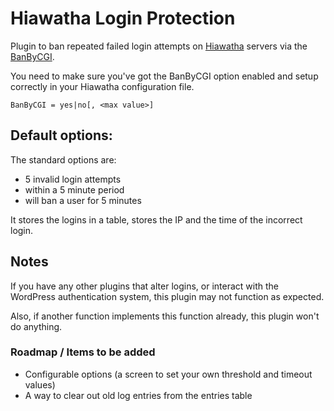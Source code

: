 # Hiawatha Login Protection

Plugin to ban repeated failed login attempts on [Hiawatha](https://www.hiawatha-webserver.org/) servers via the [BanByCGI](https://www.hiawatha-webserver.org/manpages/hiawatha). 

You need to make sure you've got the BanByCGI option enabled and setup correctly in your Hiawatha configuration file.

    BanByCGI = yes|no[, <max value>]
    
## Default options:

The standard options are:

* 5 invalid login attempts
* within a 5 minute period
* will ban a user for 5 minutes

It stores the logins in a table, stores the IP and the time of the incorrect login.


## Notes

If you have any other plugins that alter logins, or interact with the WordPress authentication system, this plugin may not function as expected.

Also, if another function implements this function already, this plugin won't do anything.

### Roadmap / Items to be added

* Configurable options (a screen to set your own threshold and timeout values)
* A way to clear out old log entries from the entries table